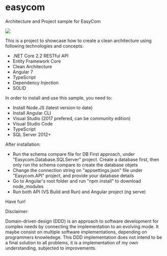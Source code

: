 # easycom
Architecture and Project sample for EasyCom

![](https://easycomtec.blob.core.windows.net/easycomtec/logo-header.png)

This is a project to showcase how to create a clean architecture using following technologies and concepts:

- .NET Core 2.2 RESTful API
- Entity Framework Core
- Clean Architecture
- Angular 7
- TypeScript
- Dependency Injection
- SOLID

In order to install and use this sample, you need to:

- Install Node.JS (latest version to date)
- Install Angular CLI
- Visual Studio (2017 prefered, can be community edition)
- Visual Studio Code
- TypeScript
- SQL Server 2012+

After installation:

- Run the schema compare file for DB First approach, under "Easycom.Database.SQLServer" project. Create a database first, then only run the schema compare to create the database objets
- Change the connection string on "appsettings.json" file under "Easycom.API" project, and provide your database details
- Go to Angular's root folder and run "npm install" to download node_modules
- Run both API (VS Build and Run) and Angular project (ng serve)

Have fun!

Disclaimer:

Domain-driven design (DDD) is an approach to software development for complex needs by connecting the implementation to an evolving mode. It maybe consist on multiple software implementations, depending on programmers knowledege. This DDD implementation does not intend to be a final solution to all problems, it is a implementation of my own understanding, subjected to improvements.
